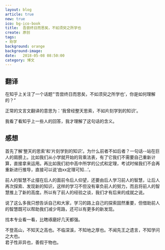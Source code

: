 ```yaml
---
layout: blog
article: true
new: true
ico: bg-ico-book
title:  吾尝终日而思矣，不如须臾之所学也
create: 原创
tags:
- 劝学
background: orange
background-image: 
date:   2018-05-08 08:50:00
category: 博文
---
```


## 翻译

在知乎上关注了一个话题“‘吾尝终日而思矣，不如须臾之所学也’，你是如何理解的？”

正常的文言文翻译的意思为：‘我曾经整天思索，不如片刻学到的知识’。

我看了看知乎上一些人的回答，我才理解了这句话的含义。

## 感想

首先了解‘整天的思索’和‘片刻学到的知识’。为什么前者不如后者？一句话--站在巨人的肩膀上。比如我们从小学就开始的背乘法表，有了它我们不需要自己重新计算，直接拿来运用。再比如我们初中高中所学的公式和定理，考试时候我们不会再重新进行推导，直接可以说‘由xx定理可知...’。

前人的智慧不止摆在后人的面前令后人仰望，还要由后人学习前人的智慧，让后人再次探索、发现新的知识，这样的学习不但没有辜负前人的努力，而且将前人的智慧推上了新的高度。所以有了前人的经验之谈，我们才有后来的成就之说。

说了这么多我只想告诉自己和大家，学习的路上自己的探索固然重要，但借助前人的智慧既可以帮助我们减少弯路，还可以有更多的新发现。

找本专业看一看，比瞎琢磨好几天都强。

不登高山，不知天之高也。不临深溪，不知地之厚也。不闻先王之遗言，不知学问之大也。  
君子性非异也，善假于物也。
